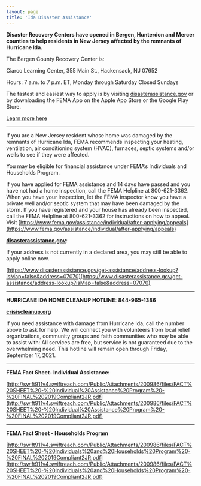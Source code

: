 ```yaml
---
layout: page
title: 'Ida Disaster Assistance'
---
```


**Disaster  Recovery  Centers have opened  in  Bergen,  Hunterdon  and  Mercer  counties  to  help  residents  in New  Jersey  affected  by  the  remnants  of  Hurricane  Ida.**

The Bergen County Recovery Center is:

Ciarco  Learning  Center,  355 Main St.,  Hackensack,  NJ  07652 

Hours:  7  a.m.  to  7  p.m.  ET,  Monday  through  Saturday   Closed  Sundays 

The fastest and easiest way to apply is by visiting [disasterassistance.gov](https://www.disasterassistance.gov/) or by downloading the FEMA App on the Apple App Store or the Google Play Store. 

[Learn more here](https://storage.googleapis.com/static.rutherford-nj.com/aid-information/NR%20005%20-%20DRCs%20to%20Open%20in%20Bergen%20Hunterdon%20and%20Mercer%20Counties.pdf)

---

If you are a New Jersey resident whose home was damaged by the remnants of Hurricane Ida, FEMA recommends inspecting your heating, ventilation, air conditioning system (HVAC), furnaces, septic systems and/or wells to see if they were affected.

You may be eligible for financial assistance under FEMA’s Individuals and Households Program.

If you have applied for FEMA assistance and 14 days have passed and you have not had a home inspection, call the FEMA Helpline at 800-621-3362. When you have your inspection, let the FEMA inspector know you have a private well and/or septic system that may have been damaged by the storm. If you have registered and your house has already been inspected, call the FEMA Helpline at 800-621-3362 for instructions on how to appeal. Visit [https://www.fema.gov/assistance/individual/after-applying/appeals](https://www.fema.gov/assistance/individual/after-applying/appeals)


[**disasterassistance.gov**](https://www.disasterassistance.gov/get-assistance/address-lookup?isMap=false&address=07070): 

If your address is not currently in a declared area, you may still be able to apply online now.

[https://www.disasterassistance.gov/get-assistance/address-lookup?isMap=false&address=07070](https://www.disasterassistance.gov/get-assistance/address-lookup?isMap=false&address=07070)

---

**HURRICANE IDA HOME CLEANUP HOTLINE: 844-965-1386**

[**crisiscleanup.org**](https://crisiscleanup.org/login?from=%2F)

If you need assistance with damage from Hurricane Ida, call the number above to ask for help. We will connect you with volunteers from local relief organizations, community groups and faith communities who may be able to assist with: All services are free, but service is not guaranteed due to the overwhelming need. This hotline will
remain open through Friday, September 17, 2021.

---

**FEMA Fact Sheet- Individual Assistance:**

[http://swift911v4.swiftreach.com/Public/Attachments/200986/files/FACT%20SHEET%20-%20Individual%20Assistance%20Program%20-%20FINAL%202019Compliant2JR.pdf](http://swift911v4.swiftreach.com/Public/Attachments/200986/files/FACT%20SHEET%20-%20Individual%20Assistance%20Program%20-%20FINAL%202019Compliant2JR.pdf)

---

**FEMA Fact Sheet - Households Program**

[http://swift911v4.swiftreach.com/Public/Attachments/200986/files/FACT%20SHEET%20-%20Individuals%20and%20Households%20Program%20-%20FINAL%202019Compliant2JR.pdf](http://swift911v4.swiftreach.com/Public/Attachments/200986/files/FACT%20SHEET%20-%20Individuals%20and%20Households%20Program%20-%20FINAL%202019Compliant2JR.pdf)
